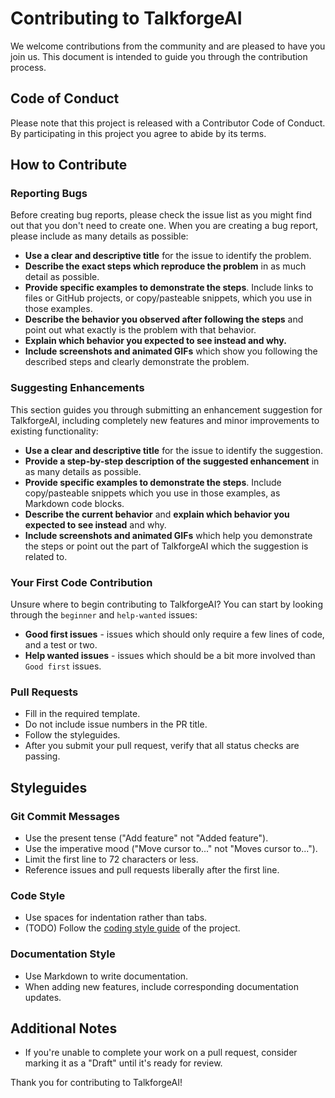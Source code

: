 # Contributing to TalkforgeAI

We welcome contributions from the community and are pleased to have you join us. This document is intended to guide you
through the contribution process.

## Code of Conduct

Please note that this project is released with a Contributor Code of Conduct. By participating in this project you agree
to abide by its terms.

## How to Contribute

### Reporting Bugs

Before creating bug reports, please check the issue list as you might find out that you don't need to create one. When
you are creating a bug report, please include as many details as possible:

- **Use a clear and descriptive title** for the issue to identify the problem.
- **Describe the exact steps which reproduce the problem** in as much detail as possible.
- **Provide specific examples to demonstrate the steps**. Include links to files or GitHub projects, or copy/pasteable
  snippets, which you use in those examples.
- **Describe the behavior you observed after following the steps** and point out what exactly is the problem with that
  behavior.
- **Explain which behavior you expected to see instead and why.**
- **Include screenshots and animated GIFs** which show you following the described steps and clearly demonstrate the
  problem.

### Suggesting Enhancements

This section guides you through submitting an enhancement suggestion for TalkforgeAI, including completely new features
and minor improvements to existing functionality:

- **Use a clear and descriptive title** for the issue to identify the suggestion.
- **Provide a step-by-step description of the suggested enhancement** in as many details as possible.
- **Provide specific examples to demonstrate the steps**. Include copy/pasteable snippets which you use in those
  examples, as Markdown code blocks.
- **Describe the current behavior** and **explain which behavior you expected to see instead** and why.
- **Include screenshots and animated GIFs** which help you demonstrate the steps or point out the part of TalkforgeAI
  which the suggestion is related to.

### Your First Code Contribution

Unsure where to begin contributing to TalkforgeAI? You can start by looking through the `beginner` and `help-wanted`
issues:

- **Good first issues** - issues which should only require a few lines of code, and a test or two.
- **Help wanted issues** - issues which should be a bit more involved than `Good first` issues.

### Pull Requests

- Fill in the required template.
- Do not include issue numbers in the PR title.
- Follow the styleguides.
- After you submit your pull request, verify that all status checks are passing.

## Styleguides

### Git Commit Messages

- Use the present tense ("Add feature" not "Added feature").
- Use the imperative mood ("Move cursor to..." not "Moves cursor to...").
- Limit the first line to 72 characters or less.
- Reference issues and pull requests liberally after the first line.

### Code Style

- Use spaces for indentation rather than tabs.
- (TODO) Follow the [coding style guide](link-to-your-style-guide) of the project.

### Documentation Style

- Use Markdown to write documentation.
- When adding new features, include corresponding documentation updates.

## Additional Notes

- If you're unable to complete your work on a pull request, consider marking it as a "Draft" until it's ready for
  review.

Thank you for contributing to TalkforgeAI!
